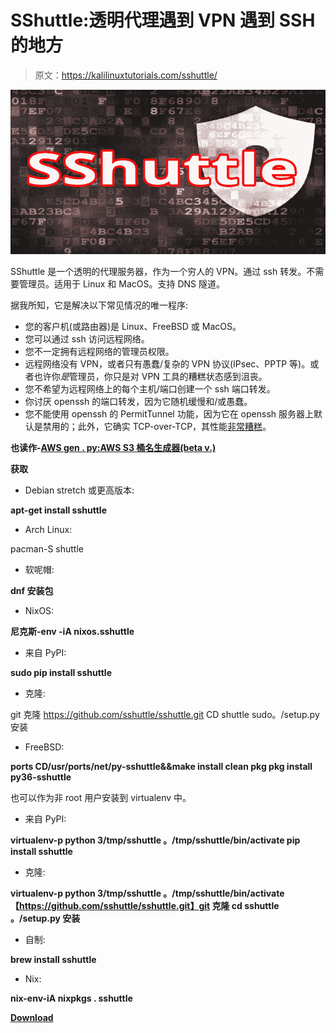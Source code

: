 # SShuttle:透明代理遇到 VPN 遇到 SSH 的地方

> 原文：<https://kalilinuxtutorials.com/sshuttle/>

[![SShuttle: Where Transparent Proxy Meets VPN Meets SSH](img/208f901cccd9be29452219d0f1887f6a.png "SShuttle: Where Transparent Proxy Meets VPN Meets SSH")](https://1.bp.blogspot.com/-ZbLMq20kv8c/XncDoQV3uyI/AAAAAAAAFlI/C93XYOEqq6EHgS_-p9ltfbzYLYqNkmAmgCLcBGAsYHQ/s1600/SSHuttle.png)

SShuttle 是一个透明的代理服务器，作为一个穷人的 VPN。通过 ssh 转发。不需要管理员。适用于 Linux 和 MacOS。支持 DNS 隧道。

据我所知，它是解决以下常见情况的唯一程序:

*   您的客户机(或路由器)是 Linux、FreeBSD 或 MacOS。
*   您可以通过 ssh 访问远程网络。
*   您不一定拥有远程网络的管理员权限。
*   远程网络没有 VPN，或者只有愚蠢/复杂的 VPN 协议(IPsec、PPTP 等)。或者也许你*是*管理员，你只是对 VPN 工具的糟糕状态感到沮丧。
*   您不希望为远程网络上的每个主机/端口创建一个 ssh 端口转发。
*   你讨厌 openssh 的端口转发，因为它随机缓慢和/或愚蠢。
*   您不能使用 openssh 的 PermitTunnel 功能，因为它在 openssh 服务器上默认是禁用的；此外，它确实 TCP-over-TCP，其性能[非常糟糕](https://sshuttle.readthedocs.io/en/stable/how-it-works.html)。

**也读作-[AWS gen . py:AWS S3 桶名生成器(beta v.)](https://kalilinuxtutorials.com/awsgen-py-aws-s3-bucket-name-generator-beta-v/)**

**获取**

*   Debian stretch 或更高版本:

**apt-get install sshuttle**

*   Arch Linux:

pacman-S shuttle

*   软呢帽:

**dnf 安装包**

*   NixOS:

**尼克斯-env -iA nixos.sshuttle**

*   来自 PyPI:

**sudo pip install sshuttle**

*   克隆:

git 克隆 https://github.com/sshuttle/sshuttle.git
CD shuttle
sudo。/setup.py 安装

*   FreeBSD:

**ports
CD/usr/ports/net/py-sshuttle&&make install clean
pkg
pkg install py36-sshuttle**

也可以作为非 root 用户安装到 virtualenv 中。

*   来自 PyPI:

**virtualenv-p python 3/tmp/sshuttle
。/tmp/sshuttle/bin/activate
pip install sshuttle**

*   克隆:

**virtualenv-p python 3/tmp/sshuttle
。/tmp/sshuttle/bin/activate【https://github.com/sshuttle/sshuttle.git】git 克隆
cd sshuttle
。/setup.py 安装**

*   自制:

**brew install sshuttle**

*   Nix:

**nix-env-iA nixpkgs . sshuttle**

[**Download**](https://github.com/sshuttle/sshuttle)